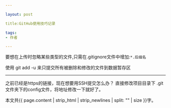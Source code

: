 ```yaml
---

layout: post

title:GitHub使用技巧记录

tags:
- 作者

---
```



要想在上传时忽略某些类型的文件,只需在.gitignore文件中增加:`*.后缀名`

使用 git add -u 来只提交所有被删除和修改的文件到数据暂存区

---

之前已经是https的链接，现在想要用SSH提交怎么办？
直接修改项目目录下 .git文件夹下的config文件，将地址修改一下就好了。

本文共{{ page.content | strip_html | strip_newlines | split: "" | size }}字。

